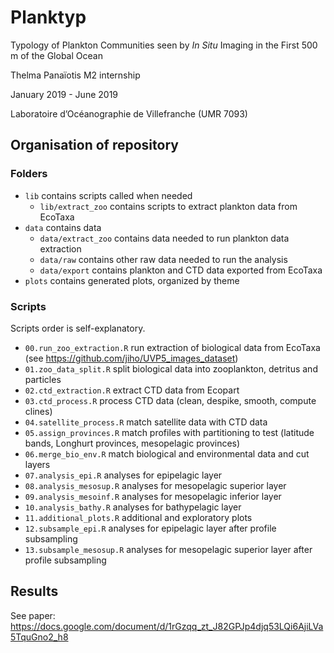 # Planktyp

Typology of Plankton Communities seen by *In Situ* Imaging in the First 500 m of the Global Ocean

Thelma Panaïotis M2 internship

January 2019 - June 2019

Laboratoire d’Océanographie de Villefranche (UMR 7093)

 
## Organisation of repository
### Folders
- `lib` contains scripts called when needed
    - `lib/extract_zoo` contains scripts to extract plankton data from EcoTaxa
- `data` contains data
    - `data/extract_zoo` contains data needed to run plankton data extraction
    - `data/raw` contains other raw data needed to run the analysis
    - `data/export` contains plankton and CTD data exported from EcoTaxa
- `plots` contains generated plots, organized by theme

### Scripts
Scripts order is self-explanatory. 
- `00.run_zoo_extraction.R` run extraction of biological data from EcoTaxa (see https://github.com/jiho/UVP5_images_dataset)
- `01.zoo_data_split.R` split biological data into zooplankton, detritus and particles
- `02.ctd_extraction.R` extract CTD data from Ecopart 
- `03.ctd_process.R` process CTD data (clean, despike, smooth, compute clines)
- `04.satellite_process.R` match satellite data with CTD data
- `05.assign_provinces.R` match profiles with partitioning to test (latitude bands, Longhurt provinces, mesopelagic provinces)
- `06.merge_bio_env.R` match biological and environmental data and cut layers
- `07.analysis_epi.R` analyses for epipelagic layer
- `08.analysis_mesosup.R` analyses for mesopelagic superior layer
- `09.analysis_mesoinf.R` analyses for mesopelagic inferior layer
- `10.analysis_bathy.R` analyses for bathypelagic layer
- `11.additional_plots.R` additional and exploratory plots
- `12.subsample_epi.R` analyses for epipelagic layer after profile subsampling
- `13.subsample_mesosup.R` analyses for mesopelagic superior layer after profile subsampling


## Results
See paper: https://docs.google.com/document/d/1rGzqq_zt_J82GPJp4djq53LQi6AjiLVa5TquGno2_h8
